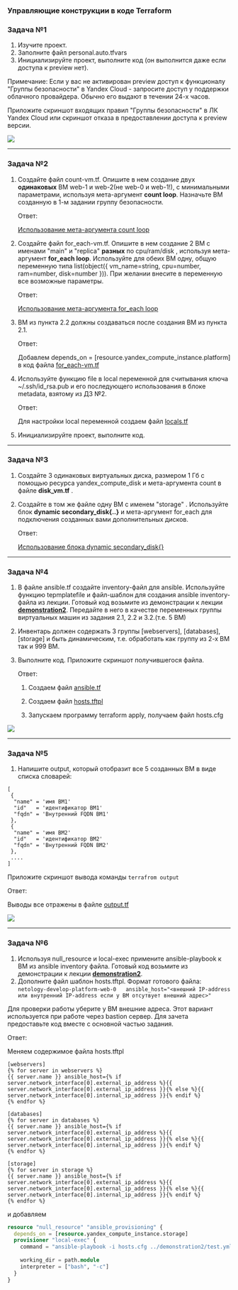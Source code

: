 ### Управляющие конструкции в коде Terraform

### Задача №1

1. Изучите проект.
2. Заполните файл personal.auto.tfvars
3. Инициализируйте проект, выполните код (он выполнится даже если доступа к preview нет).

Примечание: Если у вас не активирован preview доступ к функционалу "Группы безопасности" в Yandex Cloud - запросите доступ у поддержки облачного провайдера. Обычно его выдают в течении 24-х часов.

Приложите скриншот входящих правил "Группы безопасности" в ЛК Yandex Cloud  или скриншот отказа в предоставлении доступа к preview версии.

![](./Images/security.jpg)


------

### Задача №2

1. Создайте файл count-vm.tf. Опишите в нем создание двух **одинаковых** ВМ  web-1 и web-2(не web-0 и web-1!), с минимальными параметрами, используя мета-аргумент **count loop**. Назначьте ВМ созданную в 1-м задании группу безопасности.

    Ответ:

    [Использование мета-аргумента count loop](./src/count-vm.tf)

2. Создайте файл for_each-vm.tf. Опишите в нем создание 2 ВМ с именами "main" и "replica" **разных** по cpu/ram/disk , используя мета-аргумент **for_each loop**. Используйте для обеих ВМ одну, общую переменную типа list(object({ vm_name=string, cpu=number, ram=number, disk=number  })). При желании внесите в переменную все возможные параметры.

    Ответ:

    [Использование мета-аргумента for_each loop](./src/for_each-vm.tf)

3. ВМ из пункта 2.2 должны создаваться после создания ВМ из пункта 2.1.

    Ответ:

    Добавлем depends_on = [resource.yandex_compute_instance.platform] в код файла [for_each-vm.tf](./src/for_each-vm.tf)

4. Используйте функцию file в local переменной для считывания ключа ~/.ssh/id_rsa.pub и его последующего использования в блоке metadata, взятому из ДЗ №2.

    Ответ:

    Для настройки local переменной создаем файл  [locals.tf](./src/locals.tf)

5. Инициализируйте проект, выполните код.

------

### Задача №3

1. Создайте 3 одинаковых виртуальных диска, размером 1 Гб с помощью ресурса yandex_compute_disk и мета-аргумента count в файле **disk_vm.tf** .
2. Создайте в том же файле одну ВМ c именем "storage" . Используйте блок **dynamic secondary_disk{..}** и мета-аргумент for_each для подключения созданных вами дополнительных дисков.

    Ответ:
    
    [Использование блока dynamic secondary_disk{}](./src/disk_vm.tf)
------

### Задача №4

1. В файле ansible.tf создайте inventory-файл для ansible.
Используйте функцию tepmplatefile и файл-шаблон для создания ansible inventory-файла из лекции.
Готовый код возьмите из демонстрации к лекции [**demonstration2**](https://github.com/netology-code/ter-homeworks/tree/main/demonstration2).
Передайте в него в качестве переменных группы виртуальных машин из задания 2.1, 2.2 и 3.2.(т.е. 5 ВМ)
2. Инвентарь должен содержать 3 группы [webservers], [databases], [storage] и быть динамическим, т.е. обработать как группу из 2-х ВМ так и 999 ВМ.
4. Выполните код. Приложите скриншот получившегося файла. 

    Ответ:

    1. Создаем файл [ansible.tf](./src/ansible.tf)
    
    2. Создаем файл [hosts.tftpl](./src/hosts.tftpl)

    3. Запускаем программу terraform apply, получаем файл hosts.cfg

![](./Images/hosts.jpg)


------


### Задача №5
1. Напишите output, который отобразит все 5 созданных ВМ в виде списка словарей:
``` 
[
 {
  "name" = 'имя ВМ1'
  "id"   = 'идентификатор ВМ1'
  "fqdn" = 'Внутренний FQDN ВМ1'
 },
 {
  "name" = 'имя ВМ2'
  "id"   = 'идентификатор ВМ2'
  "fqdn" = 'Внутренний FQDN ВМ2'
 },
 ....
]
```
Приложите скриншот вывода команды ```terrafrom output```

Ответ:

Выводы все отражены в файле  [output.tf](./src/output.tf)

![](./Images/output.jpg)

------

### Задача №6

1. Используя null_resource и local-exec примените ansible-playbook к ВМ из ansible inventory файла.
Готовый код возьмите из демонстрации к лекции [**demonstration2**](https://github.com/netology-code/ter-homeworks/tree/main/demonstration2).
3. Дополните файл шаблон hosts.tftpl. 
Формат готового файла:
```netology-develop-platform-web-0   ansible_host="<внешний IP-address или внутренний IP-address если у ВМ отсутвует внешний адрес>"```

Для проверки работы уберите у ВМ внешние адреса. Этот вариант используется при работе через bastion сервер.
Для зачета предоставьте код вместе с основной частью задания.


Ответ:

Меняем содержимое файла hosts.tftpl

```
[webservers]  
{% for server in webservers %}  
{{ server.name }} ansible_host={% if server.network_interface[0].external_ip_address %}{{ server.network_interface[0].external_ip_address }}{% else %}{{ server.network_interface[0].internal_ip_address }}{% endif %}  
{% endfor %}  
  
[databases]  
{% for server in databases %}  
{{ server.name }} ansible_host={% if server.network_interface[0].external_ip_address %}{{ server.network_interface[0].external_ip_address }}{% else %}{{ server.network_interface[0].internal_ip_address }}{% endif %}  
{% endfor %}  
  
[storage]  
{% for server in storage %}  
{{ server.name }} ansible_host={% if server.network_interface[0].external_ip_address %}{{ server.network_interface[0].external_ip_address }}{% else %}{{ server.network_interface[0].internal_ip_address }}{% endif %}  
{% endfor %}  
```

и добавляем 

```terraform 
resource "null_resource" "ansible_provisioning" {  
  depends_on = [resource.yandex_compute_instance.storage]
  provisioner "local-exec" {  
    command = "ansible-playbook -i hosts.cfg ../demonstration2/test.yml"   
    
    working_dir = path.module  
    interpreter = ["bash", "-c"]  
  }  
} 
```